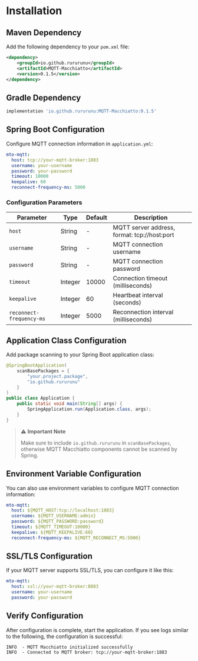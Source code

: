 # Installation

## Maven Dependency

Add the following dependency to your `pom.xml` file:

```xml
<dependency>
    <groupId>io.github.rururunu</groupId>
    <artifactId>MQTT-Macchiatto</artifactId>
    <version>0.1.5</version>
</dependency>
```

## Gradle Dependency

```gradle
implementation 'io.github.rururunu:MQTT-Macchiatto:0.1.5'
```

## Spring Boot Configuration

Configure MQTT connection information in `application.yml`:

```yaml
mto-mqtt:
  host: tcp://your-mqtt-broker:1883
  username: your-username
  password: your-password
  timeout: 10000
  keepalive: 60
  reconnect-frequency-ms: 5000
```

### Configuration Parameters

| Parameter | Type | Default | Description |
|-----------|------|---------|-------------|
| `host` | String | - | MQTT server address, format: tcp://host:port |
| `username` | String | - | MQTT connection username |
| `password` | String | - | MQTT connection password |
| `timeout` | Integer | 10000 | Connection timeout (milliseconds) |
| `keepalive` | Integer | 60 | Heartbeat interval (seconds) |
| `reconnect-frequency-ms` | Integer | 5000 | Reconnection interval (milliseconds) |

## Application Class Configuration

Add package scanning to your Spring Boot application class:

```java
@SpringBootApplication(
    scanBasePackages = {
        "your.project.package",
        "io.github.rururunu"
    }
)
public class Application {
    public static void main(String[] args) {
        SpringApplication.run(Application.class, args);
    }
}
```

> ⚠️ **Important Note**
> 
> Make sure to include `io.github.rururunu` in `scanBasePackages`, otherwise MQTT Macchiatto components cannot be scanned by Spring.

## Environment Variable Configuration

You can also use environment variables to configure MQTT connection information:

```yaml
mto-mqtt:
  host: ${MQTT_HOST:tcp://localhost:1883}
  username: ${MQTT_USERNAME:admin}
  password: ${MQTT_PASSWORD:password}
  timeout: ${MQTT_TIMEOUT:10000}
  keepalive: ${MQTT_KEEPALIVE:60}
  reconnect-frequency-ms: ${MQTT_RECONNECT_MS:5000}
```

## SSL/TLS Configuration

If your MQTT server supports SSL/TLS, you can configure it like this:

```yaml
mto-mqtt:
  host: ssl://your-mqtt-broker:8883
  username: your-username
  password: your-password
```

## Verify Configuration

After configuration is complete, start the application. If you see logs similar to the following, the configuration is successful:

```
INFO  - MQTT Macchiatto initialized successfully
INFO  - Connected to MQTT broker: tcp://your-mqtt-broker:1883
```
